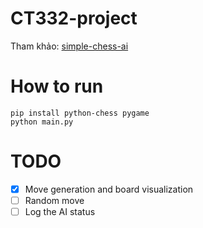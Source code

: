 # CT332-project
Tham khảo: [simple-chess-ai](https://github.com/lhartikk/simple-chess-ai)

# How to run
```
pip install python-chess pygame
python main.py
```

# TODO
- [x] Move generation and board visualization
- [ ] Random move
- [ ] Log the AI status
